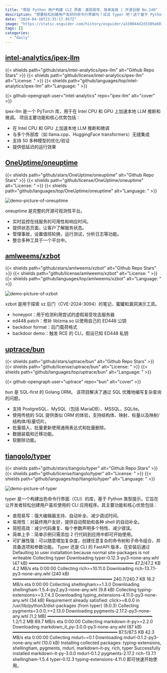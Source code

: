 ```yaml
---
title: "帮助 Python 用户构建 CLI 界面：直观易写、简单高效 | 开源日报 No.240"
description: "想要轻松创建用户友好的命令行界面吗？试试 typer 吧！这个基于 Python 类型提示的库让您的 CLI 应用程序开发更直观易写、易用性更强、简短高效、简单上手、可扩展性强。"
date: "2024-04-10T23:35:17.957Z"
image: "https://static.osguider.com/history/osguider/a330044d2d3389a60349517a30dcbb1b.png"
tags: []
categories:
  - "daily"
---
```


## [intel-analytics/ipex-llm](https://github.com/intel-analytics/ipex-llm)

{{< shields path="github/stars/intel-analytics/ipex-llm" alt="Github Repo Stars" >}} {{< shields path="github/license/intel-analytics/ipex-llm" alt="License: " >}} {{< shields path="github/languages/top/intel-analytics/ipex-llm" alt="Language: " >}}

{{< github-opengraph user="intel-analytics" repo="ipex-llm" alt="cover" >}}

ipex-llm 是一个 PyTorch 库，用于在 Intel CPU 和 GPU 上加速本地 LLM 推断和微调。
项目主要功能和核心优势包括：

- 在 Intel CPU 和 GPU 上加速本地 LLM 推断和微调
- 与多个外部库（如 llama.cpp、HuggingFace transformers）无缝集成
- 支持 50 多种模型的优化/验证
- 提供低延迟的运行效果
  
## [OneUptime/oneuptime](https://github.com/OneUptime/oneuptime)

{{< shields path="github/stars/OneUptime/oneuptime" alt="Github Repo Stars" >}} {{< shields path="github/license/OneUptime/oneuptime" alt="License: " >}} {{< shields path="github/languages/top/OneUptime/oneuptime" alt="Language: " >}}

![demo-picture-of-oneuptime](https://static.osguider.com/subject/github/OneUptime/oneuptime/a1489f54fadfac2cb8604aa82c56257f.png)

oneuptime 是完整的开源可观测性平台。

- 实时监控在线服务的可用性和响应时间。
- 提供状态页面，让客户了解服务状态。
- 管理事故，设置值班轮换，运行测试，分析日志等功能。
- 整合多种工具于一个平台中。
  
## [amlweems/xzbot](https://github.com/amlweems/xzbot)

{{< shields path="github/stars/amlweems/xzbot" alt="Github Repo Stars" >}} {{< shields path="github/license/amlweems/xzbot" alt="License: " >}} {{< shields path="github/languages/top/amlweems/xzbot" alt="Language: " >}}

![demo-picture-of-xzbot](https://static.osguider.com/subject/github/amlweems/xzbot/75760ff766b90c6a34daa1cd66b1b995.png)

xzbot 是用于探索 xz 后门（CVE-2024-3094）的笔记、蜜罐和漏洞演示工具。

- honeypot：用于检测利用尝试的虚假易受攻击服务器
- ed448 patch：修补 liblzma.so 以使用自己的 ED448 公钥
- backdoor format：后门载荷格式
- backdoor demo：触发 RCE 的 CLI，假设已知 ED448 私钥
  
## [uptrace/bun](https://github.com/uptrace/bun)

{{< shields path="github/stars/uptrace/bun" alt="Github Repo Stars" >}} {{< shields path="github/license/uptrace/bun" alt="License: " >}} {{< shields path="github/languages/top/uptrace/bun" alt="Language: " >}}

{{< github-opengraph user="uptrace" repo="bun" alt="cover" >}}

bun 是 SQL-first 的 Golang ORM。
该项目解决了通过 SQL 优雅地编写复杂查询的问题。

- 支持 PostgreSQL、MySQL（包括 MariaDB）、MSSQL、SQLite。
- 使用传统的 SQL 提供类似 ORM 的体验，支持结构体、映射、标量以及映射/结构体/标量切片。
- 批量插入、批量更新使用通用表达式和批量删除。
- 数据装载和迁移功能。
- 软删除功能。
  
## [tiangolo/typer](https://github.com/tiangolo/typer)

{{< shields path="github/stars/tiangolo/typer" alt="Github Repo Stars" >}} {{< shields path="github/license/tiangolo/typer" alt="License: " >}} {{< shields path="github/languages/top/tiangolo/typer" alt="Language: " >}}

![demo-picture-of-typer](https://static.osguider.com/history/2024/7f17a85f239fc41312d7a7cfd51be9fc.png)

typer 是一个构建出色命令行界面（CLI）的库，基于 Python 类型提示。它旨在让开发者轻松创建用户喜欢使用的 CLI 应用程序。其主要功能和核心优势包括：

- 直观易写：强大编辑器支持、自动补全、减少调试时间。
- 易用性：对最终用户友好，提供自动帮助和各种 shell 的自动补全。
- 简短高效：减少代码重复、每个参数声明多个特性、减少错误。
- 简单上手：简单示例只需添加 2 行代码到应用中即可开始使用。
- 可扩展性强：可以随意增加复杂度，创建任意复杂的命令树和子命令组合，并具备选项和参数功能。
Typer 还是 CLI 的 FastAPI 版本，在安装后通过 Defaulting to user installation because normal site-packages is not writeable
Collecting typer
  Downloading typer-0.12.3-py3-none-any.whl (47 kB)
     ━━━━━━━━━━━━━━━━━━━━━━━━━━━━━━━━━━━━━━━━ 47.2/47.2 KB 4.2 MB/s eta 0:00:00
Collecting rich>=10.11.0
  Downloading rich-13.7.1-py3-none-any.whl (240 kB)
     ━━━━━━━━━━━━━━━━━━━━━━━━━━━━━━━━━━━━━━ 240.7/240.7 KB 18.2 MB/s eta 0:00:00
Collecting shellingham>=1.3.0
  Downloading shellingham-1.5.4-py2.py3-none-any.whl (9.8 kB)
Collecting typing-extensions>=3.7.4.3
  Downloading typing_extensions-4.11.0-py3-none-any.whl (34 kB)
Requirement already satisfied: click>=8.0.0 in /usr/lib/python3/dist-packages (from typer) (8.0.3)
Collecting pygments<3.0.0,>=2.13.0
  Downloading pygments-2.17.2-py3-none-any.whl (1.2 MB)
     ━━━━━━━━━━━━━━━━━━━━━━━━━━━━━━━━━━━━━━━━ 1.2/1.2 MB 89.7 MB/s eta 0:00:00
Collecting markdown-it-py>=2.2.0
  Downloading markdown_it_py-3.0.0-py3-none-any.whl (87 kB)
     ━━━━━━━━━━━━━━━━━━━━━━━━━━━━━━━━━━━━━━━━ 87.5/87.5 KB 42.3 MB/s eta 0:00:00
Collecting mdurl~=0.1
  Downloading mdurl-0.1.2-py3-none-any.whl (10.0 kB)
Installing collected packages: typing-extensions, shellingham, pygments, mdurl, markdown-it-py, rich, typer
Successfully installed markdown-it-py-3.0.0 mdurl-0.1.2 pygments-2.17.2 rich-13.7.1 shellingham-1.5.4 typer-0.12.3 typing-extensions-4.11.0 即可快速开始使用。
  
